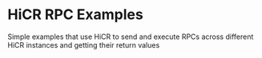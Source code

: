 HiCR RPC Examples
=====================

Simple examples that use HiCR to send and execute RPCs across different HiCR instances and getting their return values

